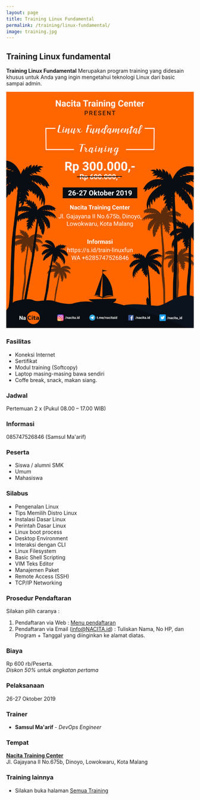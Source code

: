```yaml
---
layout: page
title: Training Linux Fundamental
permalink: /training/linux-fundamental/
image: training.jpg
---
```


## Training Linux fundamental

**Training Linux Fundamental** Merupakan program training yang didesain khusus untuk Anda yang ingin mengetahui teknologi Linux dari basic sampai admin. 

![poster training linux fundamental](/img/linux-fundamental-training-1.png)

### Fasilitas
- Koneksi Internet
- Sertifikat
- Modul training (Softcopy)
- Laptop masing-masing bawa sendiri
- Coffe break, snack, makan siang.

### Jadwal
Pertemuan 2 x (Pukul 08.00 – 17.00 WIB)

### Informasi
085747526846 (Samsul Ma'arif)

### Peserta
- Siswa / alumni SMK
- Umum
- Mahasiswa

### Silabus
- Pengenalan Linux
- Tips Memilih Distro Linux
- Instalasi Dasar Linux
- Perintah Dasar Linux
- Linux boot process
- Desktop Environment
- Interaksi dengan CLI
- Linux Filesystem
- Basic Shell Scripting
- VIM Teks Editor
- Manajemen Paket
- Remote Access (SSH)
- TCP/IP Networking

### Prosedur Pendaftaran

Silakan pilih caranya :
1. Pendaftaran via Web : [Menu pendaftaran](/pendaftaran)
2. Pendaftaran via Email (info@NACITA.id) :
Tuliskan Nama, No HP, dan Program + Tanggal yang diinginkan ke alamat diatas.


### Biaya
Rp 600 rb/Peserta.<br>
*Diskon 50% untuk angkatan pertama*

### Pelaksanaan
26-27 Oktober 2019

### Trainer
- **Samsul Ma'arif** - *DevOps Engineer*

### Tempat
[**Nacita Training Center**](https://s.id/NacitaMalang)<br>
Jl. Gajayana II No.675b, Dinoyo, Lowokwaru, Kota Malang

### Training lainnya
- Silakan buka halaman [Semua Training](/training/)
